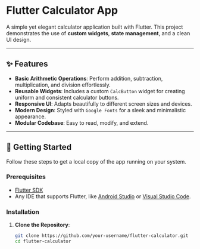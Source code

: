 # Flutter Calculator App

A simple yet elegant calculator application built with Flutter. This project demonstrates the use of **custom widgets**, **state management**, and a clean UI design.

---

## ✨ Features

- **Basic Arithmetic Operations**: Perform addition, subtraction, multiplication, and division effortlessly.
- **Reusable Widgets**: Includes a custom `CalcButton` widget for creating uniform and consistent calculator buttons.
- **Responsive UI**: Adapts beautifully to different screen sizes and devices.
- **Modern Design**: Styled with `Google Fonts` for a sleek and minimalistic appearance.
- **Modular Codebase**: Easy to read, modify, and extend.

---

## 🚀 Getting Started

Follow these steps to get a local copy of the app running on your system.

### Prerequisites

- [Flutter SDK](https://flutter.dev/docs/get-started/install)
- Any IDE that supports Flutter, like [Android Studio](https://developer.android.com/studio) or [Visual Studio Code](https://code.visualstudio.com/).

### Installation

1. **Clone the Repository**:
   ```bash
   git clone https://github.com/your-username/flutter-calculator.git
   cd flutter-calculator
